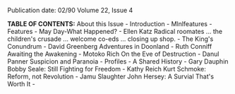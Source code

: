 Publication date: 02/90
Volume 22, Issue 4

**TABLE OF CONTENTS:**
About this Issue - 
Introduction - 
Mlnlfeatures - 
Features - 
May Day-What Happened? - Ellen Katz
Radical roomates ... the children's crusade ... welcome co-eds ... closing up shop. - 
The King's Conundrum - David Greenberg
Adventures in Doonland - Ruth Conniff
Awaiting the Awakening - Motoko Rich
On the Eve of Destruction - Danul Panner
Suspicion and Paranoia - 
Profiles - 
A Shared History - Gary Dauphin
Bobby Seale: Still Fighting for Freedom - Kathy Reich
Kurt Schmoke: Reform, not Revolution - Jamu Slaughter
John Hersey: A Survial That's Worth It - 


